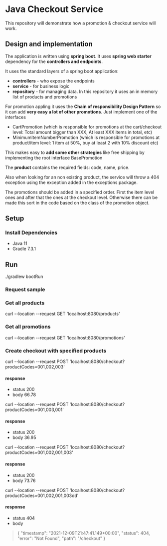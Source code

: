 # Java Checkout Service

This repository will demonstrate how a promotion & checkout service will work.


## Design and implementation ##
The application is written using **spring boot**.
It uses **spring web starter** dependency for the **controllers and endpoints**.

It uses the standard layers of a spring boot application:
* **controllers** - who expose the endpoints
* **service** - for business logic
* **repository** - for managing data. In this repository it uses an in memory list of products and promotions


For promotion appling it uses the **Chain of responsibility Design Pattern** so it can add **very easy a lot of other promotions**. Just implement one of the interfaces
* CartPromotion (which is responsible for promotions at the cart/checkout level: Total amount bigger than XXX, At least XXX items in total, etc)
* MinimumItemNumberPromotion (which is responsible for promotions at product/item level: 1 item at 50%, buy at least 2 with 10% discount etc)

This makes easy to **add some other strategies** like free shipping by implementing the root interface BasePromotion

The **product** contains the required fields: code, name, price.

Also when looking for an non existing product, the service will throw a 404 exception using the exception added in the exceptions package.

The promotions should be added in a specified order. First the item level ones and after that the ones at the checkout level.
Otherwise there can be made this sort in the code based on the class of the promotion object.

## Setup ##

### Install Dependencies
* Java 11
* Gradle 7.3.1


## Run ##

./gradlew bootRun

### Request sample ###

### Get all products
curl --location --request GET 'localhost:8080/products'

### Get all promotions
curl --location --request GET 'localhost:8080/promotions'

### Create checkout with specified products

curl --location --request POST 'localhost:8080/checkout?productCodes=001,002,003'
#### response
* status 200
* body 66.78

curl --location --request POST 'localhost:8080/checkout?productCodes=001,003,001'
#### response
* status 200
* body 36.95

curl --location --request POST 'localhost:8080/checkout?productCodes=001,002,001,003'
#### response
* status 200
* body 73.76


curl --location --request POST 'localhost:8080/checkout?productCodes=001,002,001,003dd'
#### response
* status 404
* body
>{
"timestamp": "2021-12-09T21:47:41.149+00:00",
"status": 404,
"error": "Not Found",
"path": "/checkout"
}
